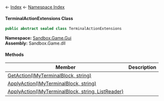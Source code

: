 ← [Index](Api-Index) ← [Namespace Index](Namespace-Index)

#### TerminalActionExtensions Class

```csharp
public abstract sealed class TerminalActionExtensions
```

**Namespace:** [Sandbox.Game.Gui](Sandbox.Game.Gui)  
**Assembly:** Sandbox.Game.dll

#### Methods

|Member|Description|
|---|---|
|[GetAction(IMyTerminalBlock, string)](Sandbox.Game.Gui.TerminalActionExtensions.GetAction)||
|[ApplyAction(IMyTerminalBlock, string)](Sandbox.Game.Gui.TerminalActionExtensions.ApplyAction)||
|[ApplyAction(IMyTerminalBlock, string, ListReader)](Sandbox.Game.Gui.TerminalActionExtensions.ApplyAction)||

